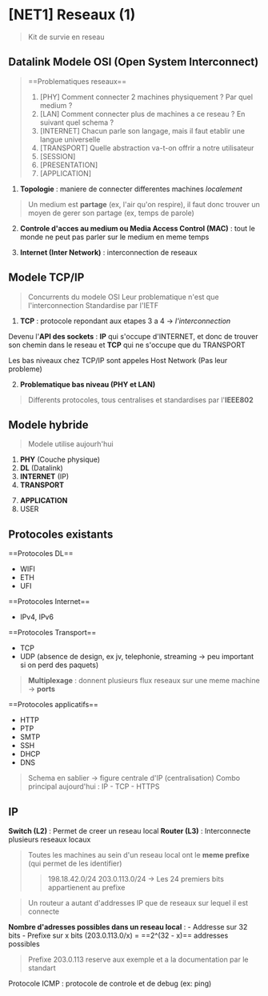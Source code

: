 [NET1] Reseaux (1)
===

> Kit de survie en reseau

## Datalink Modele OSI (Open System Interconnect)

> ==Problematiques reseaux==
> 1. [PHY] Comment connecter 2 machines physiquement ? Par quel medium ?
> 2. [LAN] Comment connecter plus de machines a ce reseau ? En suivant quel schema ?
> 3. [INTERNET] Chacun parle son langage, mais il faut etablir une langue universelle
> 4. [TRANSPORT] Quelle abstraction va-t-on offrir a notre utilisateur
> 5. [SESSION] 
> 6. [PRESENTATION]
> 7. [APPLICATION]

1. **Topologie** : maniere de connecter differentes machines *localement*

> Un medium est **partage** (ex, l'air qu'on respire), il faut donc trouver un moyen de gerer son partage (ex, temps de parole)
 
2. **Controle d'acces au medium ou Media Access Control (MAC)** : tout le monde ne peut pas parler sur le medium en meme temps

3. **Internet (Inter Network)** : interconnection de reseaux

## Modele TCP/IP

> Concurrents du modele OSI
> Leur problematique n'est que l'interconnection
> Standardise par l'IETF

1. **TCP** : protocole repondant aux etapes 3 a 4 -> *l'interconnection*

Devenu l'**API des sockets** : **IP** qui s'occupe d'INTERNET, et donc de trouver son chemin dans le reseau et **TCP** qui ne s'occupe que du TRANSPORT

Les bas niveaux chez TCP/IP sont appeles Host Network (Pas leur probleme)

2. **Problematique bas niveau (PHY et LAN)**

> Differents protocoles, tous centralises et standardises par l'**IEEE802**

## Modele hybride

> Modele utilise aujourh'hui

1) **PHY** (Couche physique)
2) **DL** (Datalink)
3) **INTERNET** (IP)
4) **TRANSPORT**
7. **APPLICATION**
8. USER

## Protocoles existants

==Protocoles DL==
- WIFI
- ETH
- UFI

==Protocoles Internet==
- IPv4, IPv6

==Protocoles Transport==
- TCP
- UDP (absence de design, ex jv, telephonie, streaming -> peu important si on perd des paquets)
> **Multiplexage** : donnent plusieurs flux reseaux sur une meme machine -> **ports**

==Protocoles applicatifs==
- HTTP
- PTP
- SMTP
- SSH
- DHCP
- DNS

> Schema en sablier -> figure centrale d'IP (centralisation)
> Combo principal aujourd'hui : IP - TCP - HTTPS

## IP

**Switch (L2)** : Permet de creer un reseau local
**Router (L3)** : Interconnecte plusieurs reseaux locaux

> Toutes les machines au sein d'un reseau local ont le **meme prefixe** (qui permet de les identifier)
> > 198.18.42.0/24
> > 203.0.113.0/24
> > -> Les 24 premiers bits appartienent au prefixe

> Un routeur a autant d'addresses IP que de reseaux sur lequel il est connecte

**Nombre d'adresses possibles dans un reseau local** : 
    - Addresse sur 32 bits
    - Prefixe sur x bits (203.0.113.0/x) = ==2^(32 - x)== addresses possibles
    
> Prefixe 203.0.113 reserve aux exemple et a la documentation par le standart

Protocole ICMP : protocole de controle et de debug (ex: ping)
